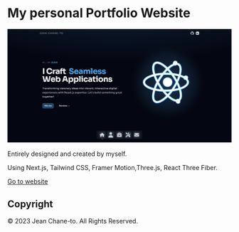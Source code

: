 # My personal Portfolio Website

![alt text](./public/images/readme-preview.jpg )

Entirely designed and created by myself. 

Using Next.js, Tailwind CSS, Framer Motion,Three.js, React Three Fiber.

[Go to website](https://jean-chane-to.com/)

## Copyright

© 2023 Jean Chane-to. All Rights Reserved.
